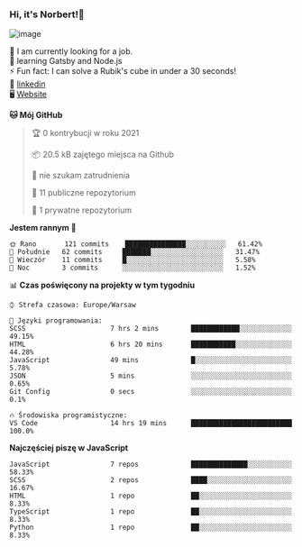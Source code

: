 ### Hi, it's Norbert!👋

![image](https://i.imgur.com/ynNQCJh.png)


🔭 I am currently looking for a job. <br>
🧠 learning Gatsby and Node.js <br>
⚡ Fun fact: I can solve a Rubik's cube in under a 30 seconds! <br>
👔 [linkedin](https://www.linkedin.com/in/norbert-%C5%82uszkiewicz-75b0891b3/) <br>
🖥 [Website](https://norbertluszkiewicz.pl/)<br>


<!--START_SECTION:waka-->
**🐱 Mój GitHub** 

> 🏆 0 kontrybucji w roku 2021
 > 
> 📦 20.5 kB zajętego miejsca na Github 
 > 
> 🚫 nie szukam zatrudnienia
 > 
> 📜 11 publiczne repozytorium 
 > 
> 🔑 1 prywatne repozytorium 
 > 
**Jestem rannym 🐤** 

```text
🌞 Rano       121 commits    ███████████████░░░░░░░░░░   61.42% 
🌆 Południe   62 commits     ███████░░░░░░░░░░░░░░░░░░   31.47% 
🌃 Wieczór    11 commits     █░░░░░░░░░░░░░░░░░░░░░░░░   5.58% 
🌙 Noc        3 commits      ░░░░░░░░░░░░░░░░░░░░░░░░░   1.52%

```


📊 **Czas poświęcony na projekty w tym tygodniu** 

```text
⌚︎ Strefa czasowa: Europe/Warsaw

💬 Języki programowania: 
SCSS                     7 hrs 2 mins        ████████████░░░░░░░░░░░░░   49.15% 
HTML                     6 hrs 20 mins       ███████████░░░░░░░░░░░░░░   44.28% 
JavaScript               49 mins             █░░░░░░░░░░░░░░░░░░░░░░░░   5.78% 
JSON                     5 mins              ░░░░░░░░░░░░░░░░░░░░░░░░░   0.65% 
Git Config               0 secs              ░░░░░░░░░░░░░░░░░░░░░░░░░   0.1%

🔥 Środowiska programistyczne: 
VS Code                  14 hrs 19 mins      █████████████████████████   100.0%

```

**Najczęściej piszę w JavaScript** 

```text
JavaScript               7 repos             ██████████████░░░░░░░░░░░   58.33% 
SCSS                     2 repos             ████░░░░░░░░░░░░░░░░░░░░░   16.67% 
HTML                     1 repo              ██░░░░░░░░░░░░░░░░░░░░░░░   8.33% 
TypeScript               1 repo              ██░░░░░░░░░░░░░░░░░░░░░░░   8.33% 
Python                   1 repo              ██░░░░░░░░░░░░░░░░░░░░░░░   8.33%

```



<!--END_SECTION:waka-->
